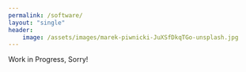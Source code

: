 ```yaml
---
permalink: /software/
layout: "single"
header:
    image: /assets/images/marek-piwnicki-JuXSfDkqTGo-unsplash.jpg
---
```

Work in Progress, Sorry!